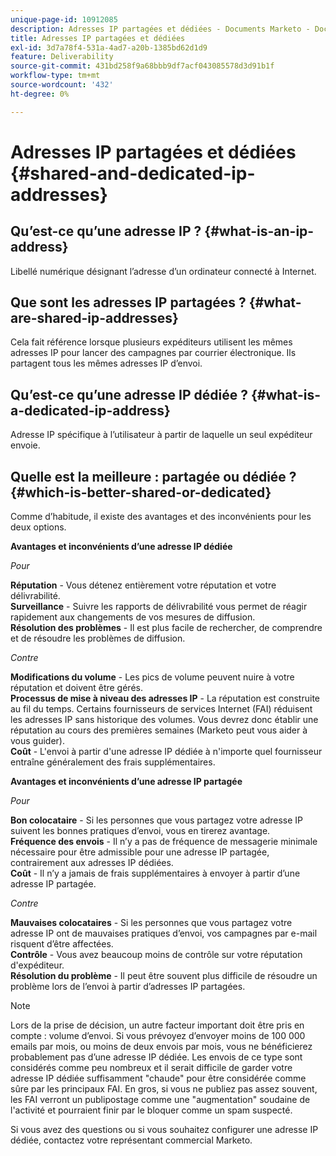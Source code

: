 ```yaml
---
unique-page-id: 10912085
description: Adresses IP partagées et dédiées - Documents Marketo - Documentation du produit
title: Adresses IP partagées et dédiées
exl-id: 3d7a78f4-531a-4ad7-a20b-1385bd62d1d9
feature: Deliverability
source-git-commit: 431bd258f9a68bbb9df7acf043085578d3d91b1f
workflow-type: tm+mt
source-wordcount: '432'
ht-degree: 0%

---
```


# Adresses IP partagées et dédiées {#shared-and-dedicated-ip-addresses}

## Qu’est-ce qu’une adresse IP ? {#what-is-an-ip-address}

Libellé numérique désignant l’adresse d’un ordinateur connecté à Internet.

## Que sont les adresses IP partagées ? {#what-are-shared-ip-addresses}

Cela fait référence lorsque plusieurs expéditeurs utilisent les mêmes adresses IP pour lancer des campagnes par courrier électronique. Ils partagent tous les mêmes adresses IP d’envoi.

## Qu’est-ce qu’une adresse IP dédiée ? {#what-is-a-dedicated-ip-address}

Adresse IP spécifique à l’utilisateur à partir de laquelle un seul expéditeur envoie.

## Quelle est la meilleure : partagée ou dédiée ? {#which-is-better-shared-or-dedicated}

Comme d’habitude, il existe des avantages et des inconvénients pour les deux options.

**Avantages et inconvénients d’une adresse IP dédiée**

_Pour_

**Réputation** - Vous détenez entièrement votre réputation et votre délivrabilité.\
**Surveillance** - Suivre les rapports de délivrabilité vous permet de réagir rapidement aux changements de vos mesures de diffusion.\
**Résolution des problèmes** - Il est plus facile de rechercher, de comprendre et de résoudre les problèmes de diffusion.

_Contre_

**Modifications du volume** - Les pics de volume peuvent nuire à votre réputation et doivent être gérés.\
**Processus de mise à niveau des adresses IP** - La réputation est construite au fil du temps. Certains fournisseurs de services Internet (FAI) réduisent les adresses IP sans historique des volumes. Vous devrez donc établir une réputation au cours des premières semaines (Marketo peut vous aider à vous guider).\
**Coût** - L&#39;envoi à partir d&#39;une adresse IP dédiée à n&#39;importe quel fournisseur entraîne généralement des frais supplémentaires.

**Avantages et inconvénients d’une adresse IP partagée**

_Pour_

**Bon colocataire** - Si les personnes que vous partagez votre adresse IP suivent les bonnes pratiques d’envoi, vous en tirerez avantage.\
**Fréquence des envois** - Il n’y a pas de fréquence de messagerie minimale nécessaire pour être admissible pour une adresse IP partagée, contrairement aux adresses IP dédiées.\
**Coût** - Il n’y a jamais de frais supplémentaires à envoyer à partir d’une adresse IP partagée.

_Contre_

**Mauvaises colocataires** - Si les personnes que vous partagez votre adresse IP ont de mauvaises pratiques d’envoi, vos campagnes par e-mail risquent d’être affectées.\
**Contrôle** - Vous avez beaucoup moins de contrôle sur votre réputation d&#39;expéditeur.\
**Résolution du problème** - Il peut être souvent plus difficile de résoudre un problème lors de l’envoi à partir d’adresses IP partagées.

>[!NOTE]
>
>Lors de la prise de décision, un autre facteur important doit être pris en compte : volume d’envoi. Si vous prévoyez d’envoyer moins de 100 000 emails par mois, ou moins de deux envois par mois, vous ne bénéficierez probablement pas d’une adresse IP dédiée. Les envois de ce type sont considérés comme peu nombreux et il serait difficile de garder votre adresse IP dédiée suffisamment &quot;chaude&quot; pour être considérée comme sûre par les principaux FAI. En gros, si vous ne publiez pas assez souvent, les FAI verront un publipostage comme une &quot;augmentation&quot; soudaine de l&#39;activité et pourraient finir par le bloquer comme un spam suspecté.

Si vous avez des questions ou si vous souhaitez configurer une adresse IP dédiée, contactez votre représentant commercial Marketo.
